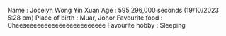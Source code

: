 Name            : Jocelyn Wong Yin Xuan
Age             : 595,296,000 seconds (19/10/2023 5:28 pm)
Place of birth  : Muar, Johor
Favourite food  : Cheeseeeeeeeeeeeeeeeeeeeeee
Favourite hobby : Sleeping
